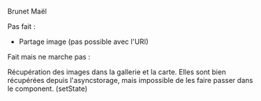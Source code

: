 Brunet Maël

Pas fait : 
- Partage image (pas possible avec l'URI)

Fait mais ne marche pas : 

Récupération des images dans la gallerie et la carte. Elles sont bien récupérées depuis l'asyncstorage, mais impossible de les faire passer dans le component. (setState)